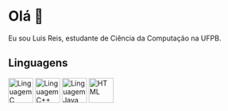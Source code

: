 # Olá 👋

Eu sou Luis Reis, estudante de Ciência da Computação na UFPB.

## Linguagens

<div>
  <img height="50" width="50" src="https://cdn.jsdelivr.net/gh/devicons/devicon/icons/c/c-original.svg" alt="Linguagem C" />
  <img height="50" width="50" src="https://cdn.jsdelivr.net/gh/devicons/devicon@latest/icons/cplusplus/cplusplus-original.svg" alt="Linguagem C++" />
  <img height="50" width="50" src="https://cdn.jsdelivr.net/gh/devicons/devicon@latest/icons/java/java-original.svg" alt="Linguagem Java" />
  <img height="50" width="50" src="https://cdn.icon-icons.com/icons2/2415/PNG/512/javascript_plain_logo_icon_146454.png" alt="HTML" />
          
</div>
